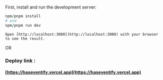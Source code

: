 First, install and run the development server:

```ruby
npm/pnpm install
# and
npm/pnpm run dev
```

```
Open [http://localhost:3000](http://localhost:3000) with your browser to see the result.
```

OR  

### Deploy link : 
#### [https://haseventify.vercel.app](https://haseventify.vercel.app)


